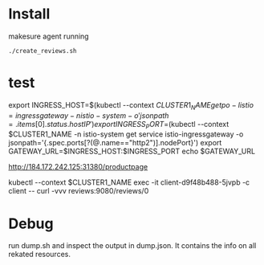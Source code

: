 # Install
makesure agent running

```
./create_reviews.sh
```


# test

export INGRESS_HOST=$(kubectl --context $CLUSTER1_NAME  get po -l istio=ingressgateway -n istio-system -o 'jsonpath={.items[0].status.hostIP}')
export INGRESS_PORT=$(kubectl --context  $CLUSTER1_NAME -n istio-system get service istio-ingressgateway -o jsonpath='{.spec.ports[?(@.name=="http2")].nodePort}')
export GATEWAY_URL=$INGRESS_HOST:$INGRESS_PORT
echo $GATEWAY_URL


http://184.172.242.125:31380/productpage


kubectl --context $CLUSTER1_NAME exec -it client-d9f48b488-5jvpb  -c client -- curl -vvv  reviews:9080/reviews/0


# Debug

run dump.sh and inspect the output in dump.json. It contains the info on all rekated resources.
